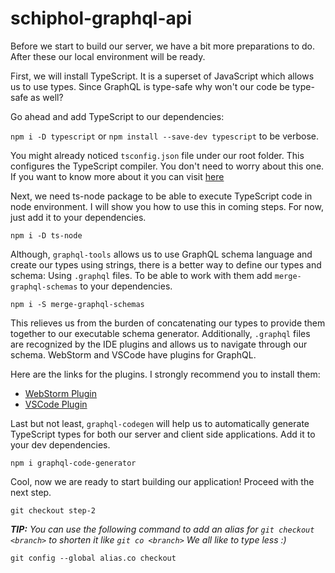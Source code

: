 # schiphol-graphql-api
Before we start to build our server, we have a bit more preparations to do. After these
our local environment will be ready.

First, we will install TypeScript. It is a superset of JavaScript which allows us to use
types. Since GraphQL is type-safe why won't our code be type-safe as well?

Go ahead and add TypeScript to our dependencies:

`npm i -D typescript` or `npm install --save-dev typescript` to be verbose.

You might already noticed `tsconfig.json` file under our root folder. This configures the
TypeScript compiler. You don't need to worry about this one. If you want to know more about it
you can visit [here](http://www.typescriptlang.org/docs/handbook/tsconfig-json.html)

Next, we need ts-node package to be able to execute TypeScript code in node environment. I will
show you how to use this in coming steps. For now, just add it to your dependencies.

`npm i -D ts-node`  

Although, `graphql-tools` allows us to use GraphQL schema language and create our types
using strings, there is a better way to define our types and schema: Using `.graphql` files.
To be able to work with them add `merge-graphql-schemas` to your dependencies.

`npm i -S merge-graphql-schemas`

This relieves us from the burden of concatenating our types to provide them together to our
executable schema generator. Additionally, `.graphql` files are recognized by the IDE plugins
and allows us to navigate through our schema. WebStorm and VSCode have plugins for GraphQL.

Here are the links for the plugins. I strongly recommend you to install them:

- [WebStorm Plugin](https://plugins.jetbrains.com/plugin/8097-js-graphql) 
- [VSCode Plugin](https://github.com/kumarharsh/graphql-for-vscode)

Last but not least, `graphql-codegen` will help us to automatically generate TypeScript types
for both our server and client side applications. Add it to your dev dependencies.

`npm i graphql-code-generator`

Cool, now we are ready to start building our application! Proceed with the next step.

`git checkout step-2`

**_TIP:_** _You can use the following command to add an alias for `git checkout <branch>` to shorten it like 
`git co <branch>` We all like to type less :)_

`git config --global alias.co checkout`
